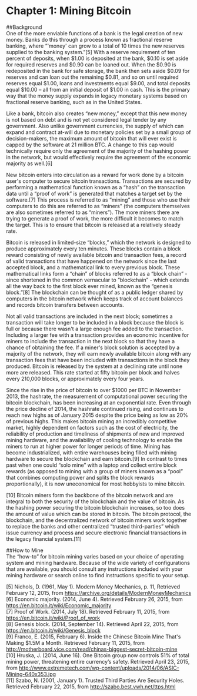 # Chapter 1: Mining Bitcoin

##Background  
One of the more enviable functions of a bank is the legal creation of new money. Banks do this through a process known as fractional reserve banking, where “'money' can grow to a total of 10 times the new reserves supplied to the banking system.”[5] With a reserve requirement of ten percent of deposits, when $1.00 is deposited at the bank, $0.10 is set aside for required reserves and $0.90 can be loaned out. When the $0.90 is redeposited in the bank for safe storage, the bank then sets aside $0.09 for reserves and can loan out the remaining $0.81, and so on until required reserves equal $1.00, loans and investments equal $9.00, and total deposits equal $10.00 – all from an initial deposit of $1.00 in cash. This is the primary way that the money supply expands in legacy monetary systems based on fractional reserve banking, such as in the United States.  

Like a bank, bitcoin also creates “new money,” except that this new money is not based on debt and is not yet considered legal tender by any government. Also unlike government currencies, the supply of which can expand and contract at-will due to monetary policies set by a small group of decision-makers, the maximum amount of bitcoin that will ever exist is capped by the software at 21 million BTC. A change to this cap would technically require only the agreement of the majority of the hashing power in the network, but would effectively require the agreement of the economic majority as well.[6]  

New bitcoin enters into circulation as a reward for work done by a bitcoin user's computer to secure bitcoin transactions. Transactions are secured by performing a mathematical function known as a “hash” on the transaction data until a “proof of work” is generated that matches a target set by the software.[7] This process is referred to as “mining” and those who use their computers to do this are referred to as “miners” (the computers themselves are also sometimes referred to as “miners”). The more miners there are trying to generate a proof of work, the more difficult it becomes to match the target. This is to ensure that bitcoin is released at a relatively steady rate.  

Bitcoin is released in limited-size “blocks,” which the network is designed to produce approximately every ten minutes. These blocks contain a block reward consisting of newly available bitcoin and transaction fees, a record of valid transactions that have happened on the network since the last accepted block, and a mathematical link to every previous block. These mathematical links form a “chain” of blocks referred to as a “block chain” - since shortened in the common vernacular to “blockchain” - which extends all the way back to the first block ever mined, known as the “genesis block.”[8] The blockchain can be thought of as a public ledger shared by computers in the bitcoin network which keeps track of account balances and records bitcoin transfers between accounts.  

Not all valid transactions are included in the next block; sometimes a transaction will take longer to be included in a block because the block is full or because there wasn't a large enough fee added to the transaction. Including a larger fee with a transaction provides an economic incentive for miners to include the transaction in the next block so that they have a chance of obtaining the fee. If a miner's block solution is accepted by a majority of the network, they will earn newly available bitcoin along with any transaction fees that have been included with transactions in the block they produced. Bitcoin is released by the system at a declining rate until none more are released. This rate started at fifty bitcoin per block and halves every 210,000 blocks, or approximately every four years.  

Since the rise in the price of bitcoin to over $1000 per BTC in November 2013, the hashrate, the measurement of computational power securing the bitcoin blockchain, has been increasing at an exponential rate. Even through the price decline of 2014, the hashrate continued rising, and continues to reach new highs as of January 2015 despite the price being as low as 20% of previous highs. This makes bitcoin mining an incredibly competitive market, highly dependent on factors such as the cost of electricity, the reliability of production and timeliness of shipments of new and improved mining hardware, and the availability of cooling technology to enable the miners to run at higher power for longer periods of time. Mining has become industrialized, with entire warehouses being filled with mining hardware to secure the blockchain and earn bitcoin.[9] In contrast to times past when one could “solo mine” with a laptop and collect entire block rewards (as opposed to mining with a group of miners known as a “pool” that combines computing power and splits the block rewards proportionally), it is now uneconomical for most hobbyists to mine bitcoin.  









[10]
Bitcoin miners form the backbone of the bitcoin network and are integral to both the security of the blockchain and the value of bitcoin. As the hashing power securing the bitcoin blockchain increases, so too does the amount of value which can be stored in bitcoin. The bitcoin protocol, the blockchain, and the decentralized network of bitcoin miners work together to replace the banks and other centralized “trusted third-parties” which issue currency and process and secure electronic financial transactions in the legacy financial system.[11]  

##How to Mine  
The “how-to” for bitcoin mining varies based on your choice of operating system and mining hardware. Because of the wide variety of configurations that are available, you should consult any instructions included with your mining hardware or search online to find instructions specific to your setup.

[5] Nichols, D. (1961, May 1). Modern Money Mechanics, p. 11, Retrieved February 12, 2015, from https://archive.org/details/ModernMoneyMechanics  
[6] Economic majority. (2014, June 4). Retrieved February 26, 2015, from https://en.bitcoin.it/wiki/Economic_majority   
[7] Proof of Work. (2014, July 18). Retrieved February 11, 2015, from https://en.bitcoin.it/wiki/Proof_of_work   
[8] Genesis block. (2014, September 14). Retrieved April 22, 2015, from https://en.bitcoin.it/wiki/Genesis_block  
[9] Franco, E. (2015, February 6). Inside the Chinese Bitcoin Mine That's Making $1.5M a Month. Retrieved February 11, 2015, from http://motherboard.vice.com/read/chinas-biggest-secret-bitcoin-mine  
[10] Hruska, J. (2014, June 16). One Bitcoin group now controls 51% of total mining power, threatening entire currency’s safety. Retrieved April 23, 2015, from http://www.extremetech.com/wp-content/uploads/2014/06/ASIC-Mining-640x353.jpg  
[11] Szabo, N. (2001, January 1). Trusted Third Parties Are Security Holes. Retrieved February 22, 2015, from http://szabo.best.vwh.net/ttps.html  
